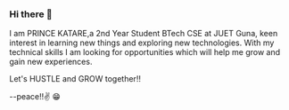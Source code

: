 ### Hi there 👋

I am PRINCE KATARE,a 2nd Year Student BTech CSE at JUET Guna, keen interest in learning new things and exploring new technologies. With my technical skills I am looking for opportunities which will help me grow and gain new experiences.

Let's HUSTLE and GROW together!!

--peace!!✌️
😁
<!--
**Princekat007/Princekat007** is a ✨ _special_ ✨ repository because its `README.md` (this file) appears on your GitHub profile.

Here are some ideas to get you started:

- 🔭 I’m currently working on ...
- 🌱 I’m currently learning ...
- 👯 I’m looking to collaborate on ...
- 🤔 I’m looking for help with ...
- 💬 Ask me about ...
- 📫 How to reach me: ...
- 😄 Pronouns: ...
- ⚡ Fun fact: ...
-->

